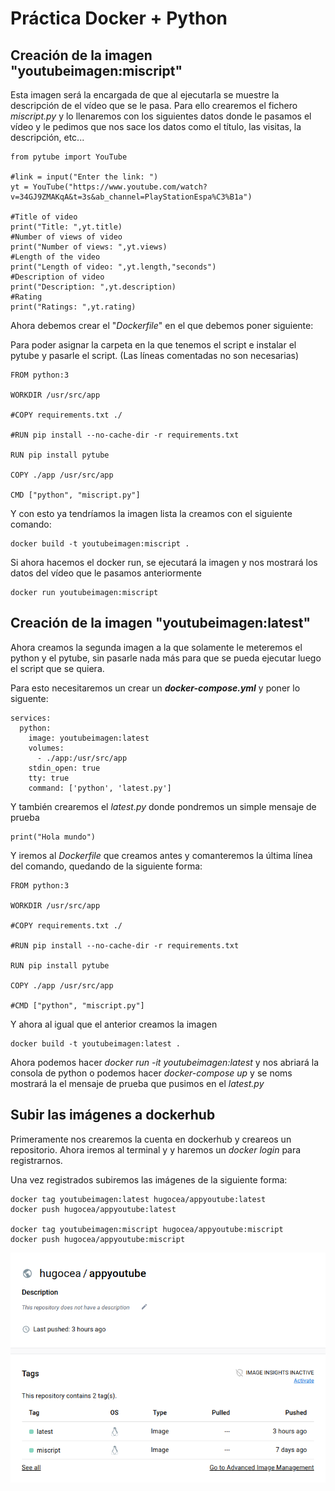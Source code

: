 # Práctica Docker + Python

## Creación de la imagen "youtubeimagen:miscript"
Esta imagen será la encargada de que al ejecutarla se muestre la descripción de el vídeo que se le pasa.
Para ello crearemos el fichero _miscript.py_ y lo llenaremos con los siguientes datos donde le pasamos el
vídeo y le pedimos que nos sace los datos como el título, las visitas, la descripción, etc...

~~~
from pytube import YouTube

#link = input("Enter the link: ")
yt = YouTube("https://www.youtube.com/watch?v=34GJ9ZMAKqA&t=3s&ab_channel=PlayStationEspa%C3%B1a")

#Title of video
print("Title: ",yt.title)
#Number of views of video
print("Number of views: ",yt.views)
#Length of the video
print("Length of video: ",yt.length,"seconds")
#Description of video
print("Description: ",yt.description)
#Rating
print("Ratings: ",yt.rating)
~~~

Ahora debemos crear el "_Dockerfile_" en el que debemos poner  siguiente:

Para poder asignar la carpeta en la que tenemos el script e instalar el pytube y pasarle el script.
(Las líneas comentadas no son necesarias)

~~~
FROM python:3

WORKDIR /usr/src/app

#COPY requirements.txt ./

#RUN pip install --no-cache-dir -r requirements.txt

RUN pip install pytube

COPY ./app /usr/src/app

CMD ["python", "miscript.py"]
~~~

Y con esto ya tendríamos la imagen lista la creamos con el siguiente comando:

~~~
docker build -t youtubeimagen:miscript .
~~~

Si ahora hacemos el docker run, se ejecutará la imagen y nos mostrará los datos del vídeo que le pasamos anteriormente

~~~
docker run youtubeimagen:miscript
~~~

## Creación de la imagen "youtubeimagen:latest"
Ahora creamos la segunda imagen a la que solamente le meteremos el python y el pytube, sin pasarle nada más
para que se pueda ejecutar luego el script que se quiera.

Para esto necesitaremos un crear un _**docker-compose.yml**_ y poner lo siguente:
~~~
services:
  python:
    image: youtubeimagen:latest
    volumes:
      - ./app:/usr/src/app
    stdin_open: true
    tty: true
    command: ['python', 'latest.py']
~~~

Y también crearemos el _latest.py_ donde pondremos un simple mensaje de prueba

~~~
print("Hola mundo")
~~~

Y iremos al _Dockerfile_ que creamos antes y comanteremos la última línea del comando, quedando de la siguiente forma:

~~~
FROM python:3

WORKDIR /usr/src/app

#COPY requirements.txt ./

#RUN pip install --no-cache-dir -r requirements.txt

RUN pip install pytube

COPY ./app /usr/src/app

#CMD ["python", "miscript.py"]
~~~

Y ahora al igual que el anterior creamos la imagen

~~~
docker build -t youtubeimagen:latest .
~~~

Ahora podemos hacer _docker run -it youtubeimagen:latest_ y nos abriará la consola de python o podemos hacer
_docker-compose up_ y se noms mostrará la el mensaje de prueba que pusimos en el _latest.py_


## Subir las imágenes a dockerhub

Primeramente nos crearemos la cuenta en dockerhub y creareos un repositorio. Ahora iremos al terminal y
y haremos un _docker login_ para registrarnos.

Una vez registrados subiremos las imágenes de la siguiente forma:

~~~
docker tag youtubeimagen:latest hugocea/appyoutube:latest
docker push hugocea/appyoutube:latest

docker tag youtubeimagen:miscript hugocea/appyoutube:miscript
docker push hugocea/appyoutube:miscript
~~~

![img](https://github.com/HugoCea/ProyectoDHCP/blob/master/imagenes/imagenes.png)